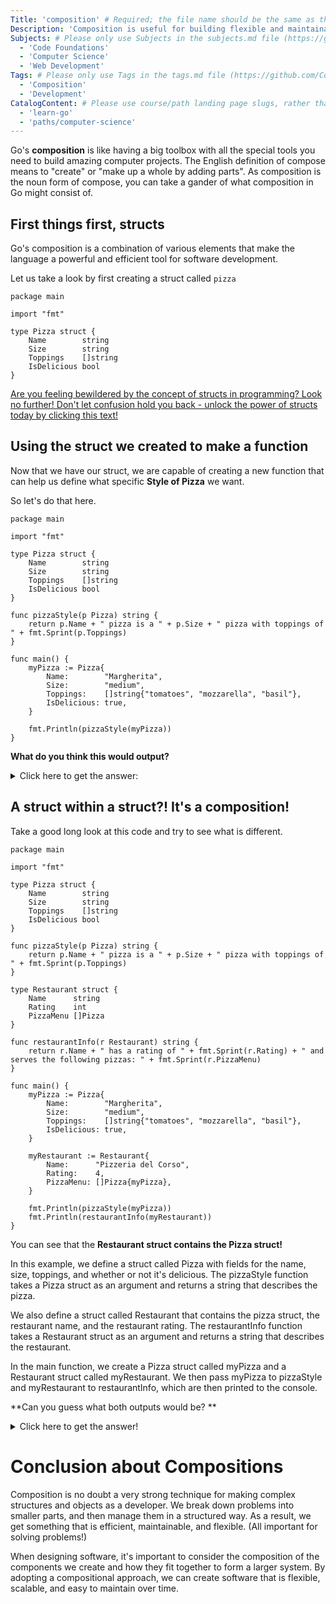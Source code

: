```yaml
---
Title: 'composition' # Required; the file name should be the same as the title, but lowercase, with dashes instead of spaces, and all punctuation removed
Description: 'Composition is useful for building flexible and maintainable code' # Required; ideally under 150 characters and starts with a noun (used in search engine results and content previews)
Subjects: # Please only use Subjects in the subjects.md file (https://github.com/Codecademy/docs/blob/main/documentation/subjects.md). If that list feels insufficient, feel free to create a new Subject and add it to subjects.md in your PR!
  - 'Code Foundations'
  - 'Computer Science'
  - 'Web Development'
Tags: # Please only use Tags in the tags.md file (https://github.com/Codecademy/docs/blob/main/documentation/tags.md). If that list feels insufficient, feel free to create a new Tag and add it to tags.md in your PR!
  - 'Composition'
  - 'Development'
CatalogContent: # Please use course/path landing page slugs, rather than linking to individual content items. If listing multiple items, please put the most relevant one first
  - 'learn-go'
  - 'paths/computer-science'
---
```


Go's **composition** is like having a big toolbox with all the special tools you need to build amazing computer projects. The English definition of compose means to "create" or "make up a whole by adding parts". As composition is the noun form of compose, you can take a gander of what composition in Go might consist of.

## First things first, structs

Go's composition is a combination of various elements that make the language a powerful and efficient tool for software development. 

Let us take a look by first creating a struct called `pizza`

```
package main

import "fmt"

type Pizza struct {
	Name        string
	Size        string
	Toppings    []string
	IsDelicious bool
}
```
[Are you feeling bewildered by the concept of structs in programming? Look no further! Don't let confusion hold you back - unlock the power of structs today by clicking this text!](https://www.codecademy.com/resources/docs/go/structs)

## Using the struct we created to make a function

Now that we have our struct, we are capable of creating a new function that can help us define what specific **Style of Pizza** we want.

So let's do that here.
```
package main

import "fmt"

type Pizza struct {
	Name        string
	Size        string
	Toppings    []string
	IsDelicious bool
}

func pizzaStyle(p Pizza) string {
	return p.Name + " pizza is a " + p.Size + " pizza with toppings of " + fmt.Sprint(p.Toppings)
}

func main() {
	myPizza := Pizza{
		Name:        "Margherita",
		Size:        "medium",
		Toppings:    []string{"tomatoes", "mozzarella", "basil"},
		IsDelicious: true,
	}

	fmt.Println(pizzaStyle(myPizza))
}
```
**What do you think this would output?**
<details><summary>Click here to get the answer:</summary>
    <pre>
    Margherita pizza is a medium pizza with toppings of [tomatoes mozzarella basil]
    </pre>
</details>



## A struct within a struct?! It's a composition!

Take a good long look at this code and try to see what is different.

```
package main

import "fmt"

type Pizza struct {
	Name        string
	Size        string
	Toppings    []string
	IsDelicious bool
}

func pizzaStyle(p Pizza) string {
	return p.Name + " pizza is a " + p.Size + " pizza with toppings of " + fmt.Sprint(p.Toppings)
}

type Restaurant struct {
	Name      string
	Rating    int
	PizzaMenu []Pizza
}

func restaurantInfo(r Restaurant) string {
	return r.Name + " has a rating of " + fmt.Sprint(r.Rating) + " and serves the following pizzas: " + fmt.Sprint(r.PizzaMenu)
}

func main() {
	myPizza := Pizza{
		Name:        "Margherita",
		Size:        "medium",
		Toppings:    []string{"tomatoes", "mozzarella", "basil"},
		IsDelicious: true,
	}

	myRestaurant := Restaurant{
		Name:      "Pizzeria del Corso",
		Rating:    4,
		PizzaMenu: []Pizza{myPizza},
	}

	fmt.Println(pizzaStyle(myPizza))
	fmt.Println(restaurantInfo(myRestaurant))
}
```
You can see that the **Restaurant struct contains the Pizza struct!**

In this example, we define a struct called Pizza with fields for the name, size, toppings, and whether or not it's delicious. The pizzaStyle function takes a Pizza struct as an argument and returns a string that describes the pizza.

We also define a struct called Restaurant that contains the pizza struct, the restaurant name, and the restaurant rating. The restaurantInfo function takes a Restaurant struct as an argument and returns a string that describes the restaurant.

In the main function, we create a Pizza struct called myPizza and a Restaurant struct called myRestaurant. We then pass myPizza to pizzaStyle and myRestaurant to restaurantInfo, which are then printed to the console.

**Can you guess what both outputs would be? **
<details><summary>Click here to get the answer!</summary>
    <pre>
    Margherita pizza is a medium pizza with toppings of [tomatoes mozzarella basil]
    Pizzeria del Corso has a rating of 4 and serves the following pizzas: [{Margherita medium [tomatoes mozzarella basil] true}]
    </pre>
</details>

# Conclusion about Compositions

Composition is no doubt a very strong technique for making complex structures and objects as a developer. We break down problems into smaller parts, and then manage them in a structured way. As a result, we get something that is efficient, maintainable, and flexible. (All important for solving problems!)

When designing software, it's important to consider the composition of the components we create and how they fit together to form a larger system. By adopting a compositional approach, we can create software that is flexible, scalable, and easy to maintain over time.





